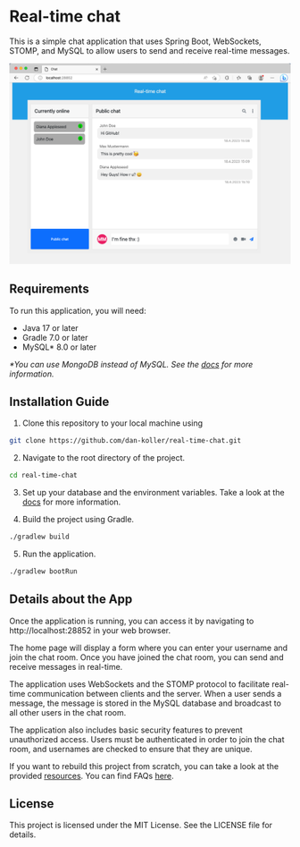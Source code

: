 # Real-time chat

This is a simple chat application that uses Spring Boot, WebSockets, STOMP, and MySQL to allow users to send and receive
real-time messages.

![Screenshot of the application](images/screenshot.png)

## Requirements

To run this application, you will need:

- Java 17 or later
- Gradle 7.0 or later
- MySQL* 8.0 or later

_*You can use MongoDB instead of MySQL. See the [docs](docs/CONFIG.md#using-mongodb) for more information._

## Installation Guide

1. Clone this repository to your local machine using

```bash
git clone https://github.com/dan-koller/real-time-chat.git
```

2. Navigate to the root directory of the project.

```bash
cd real-time-chat
```

3. Set up your database and the environment variables. Take a look at the [docs](docs/CONFIG.md#using-mysql) for more
   information.

4. Build the project using Gradle.

```bash
./gradlew build
```

5. Run the application.

```bash
./gradlew bootRun
```

## Details about the App

Once the application is running, you can access it by navigating to http://localhost:28852 in your web browser.

The home page will display a form where you can enter your username and join the chat room. Once you have joined the
chat room, you can send and receive messages in real-time.

The application uses WebSockets and the STOMP protocol to facilitate real-time communication between clients and the
server. When a user sends a message, the message is stored in the MySQL database and broadcast to all other users in the
chat room.

The application also includes basic security features to prevent unauthorized access. Users must be authenticated in
order to join the chat room, and usernames are checked to ensure that they are unique.

If you want to rebuild this project from scratch, you can take a look at the provided [resources](docs/RESOURCES.md).
You can find FAQs [here](docs/FAQ.md).

## License

This project is licensed under the MIT License. See the LICENSE file for details.